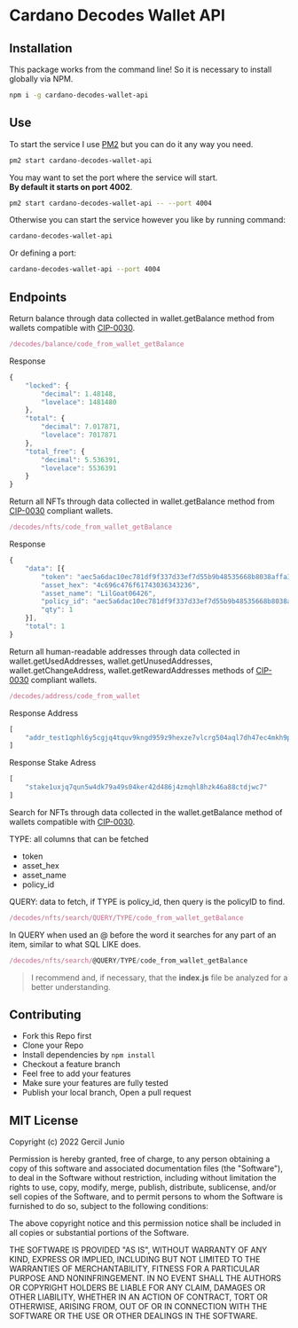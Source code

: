 # Cardano Decodes Wallet API

## Installation

This package works from the command line! So it is necessary to install globally via NPM.

```bash
npm i -g cardano-decodes-wallet-api
```

## Use

To start the service I use [PM2](https://github.com/Unitech/pm2) but you can do it any way you need.

```bash
pm2 start cardano-decodes-wallet-api
```

You may want to set the port where the service will start.  
**By default it starts on port 4002**.

```bash
pm2 start cardano-decodes-wallet-api -- --port 4004
```

Otherwise you can start the service however you like by running command:

```bash
cardano-decodes-wallet-api
```

Or defining a port:
```bash
cardano-decodes-wallet-api --port 4004
```

## Endpoints

Return balance through data collected in wallet.getBalance method from wallets compatible with [CIP-0030](https://github.com/cardano-foundation/CIPs/tree/master/CIP-0030).

```js
/decodes/balance/code_from_wallet_getBalance
```

Response

```js
{
    "locked": {
        "decimal": 1.48148,
        "lovelace": 1481480
    },
    "total": {
        "decimal": 7.017871,
        "lovelace": 7017871
    },
    "total_free": {
        "decimal": 5.536391,
        "lovelace": 5536391
    }
}
```

Return all NFTs through data collected in wallet.getBalance method from [CIP-0030](https://github.com/cardano-foundation/CIPs/tree/master/CIP-0030) compliant wallets.

```js
/decodes/nfts/code_from_wallet_getBalance
```

Response

```js
{
    "data": [{
        "token": "aec5a6dac10ec781df9f337d33ef7d55b9b48535668b8038affa326c4c696c476f61743036343236",
        "asset_hex": "4c696c476f61743036343236",
        "asset_name": "LilGoat06426",
        "policy_id": "aec5a6dac10ec781df9f337d33ef7d55b9b48535668b8038affa326c",
        "qty": 1
    }],
    "total": 1
}
```

Return all human-readable addresses through data collected in wallet.getUsedAddresses, wallet.getUnusedAddresses, wallet.getChangeAddress, wallet.getRewardAddresses methods of [CIP-0030](https://github.com/cardano-foundation/CIPs/tree/master/CIP-0030) compliant wallets.

```js
/decodes/address/code_from_wallet
```

Response Address

```js
[
    "addr_test1qphl6y5cgjq4tquv9kngd959z9hexze7vlcrg504aql7dh47ec4mkh9pe4f33rhgtp7twaufavmza8ju7dwl9y5zm3yq28cxvn"
]
```

Response Stake Adress

```js
[
    "stake1uxjq7qun5w4dk79a49s04ker42d486j4zmqhl8hzk46a88ctdjwc7"
]
```

Search for NFTs through data collected in the wallet.getBalance method of wallets compatible with [CIP-0030](https://github.com/cardano-foundation/CIPs/tree/master/CIP-0030).

TYPE: all columns that can be fetched
 - token
 - asset_hex
 - asset_name
 - policy_id

QUERY: data to fetch, if TYPE is policy_id, then query is the policyID to find.

```js
/decodes/nfts/search/QUERY/TYPE/code_from_wallet_getBalance
```

In QUERY when used an @ before the word it searches for any part of an item, similar to what SQL LIKE does.

```js
/decodes/nfts/search/@QUERY/TYPE/code_from_wallet_getBalance
```

> I recommend and, if necessary, that the **index.js** file be analyzed for a better understanding.

## Contributing

- Fork this Repo first
- Clone your Repo
- Install dependencies by `npm install`
- Checkout a feature branch
- Feel free to add your features
- Make sure your features are fully tested
- Publish your local branch, Open a pull request

## MIT License

Copyright (c) 2022 Gercil Junio

Permission is hereby granted, free of charge, to any person obtaining a copy
of this software and associated documentation files (the "Software"), to deal
in the Software without restriction, including without limitation the rights
to use, copy, modify, merge, publish, distribute, sublicense, and/or sell
copies of the Software, and to permit persons to whom the Software is
furnished to do so, subject to the following conditions:

The above copyright notice and this permission notice shall be included in all
copies or substantial portions of the Software.

THE SOFTWARE IS PROVIDED "AS IS", WITHOUT WARRANTY OF ANY KIND, EXPRESS OR
IMPLIED, INCLUDING BUT NOT LIMITED TO THE WARRANTIES OF MERCHANTABILITY,
FITNESS FOR A PARTICULAR PURPOSE AND NONINFRINGEMENT. IN NO EVENT SHALL THE
AUTHORS OR COPYRIGHT HOLDERS BE LIABLE FOR ANY CLAIM, DAMAGES OR OTHER
LIABILITY, WHETHER IN AN ACTION OF CONTRACT, TORT OR OTHERWISE, ARISING FROM,
OUT OF OR IN CONNECTION WITH THE SOFTWARE OR THE USE OR OTHER DEALINGS IN THE
SOFTWARE.
